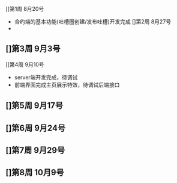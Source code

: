 []第1周 8月20号
- 合约端的基本功能(吐槽圈创建/发布吐槽)开发完成
[]第2周 8月27号
- 
[]第3周 9月3号
- 

[]第4周 9月10号
- server端开发完成，待调试
- 前端界面完成主页展示特效，待调试后端接口

[]第5周 9月17号
- 

[]第6周 9月24号
- 

[]第7周 9月29号
- 

[]第8周 10月9号
- 
